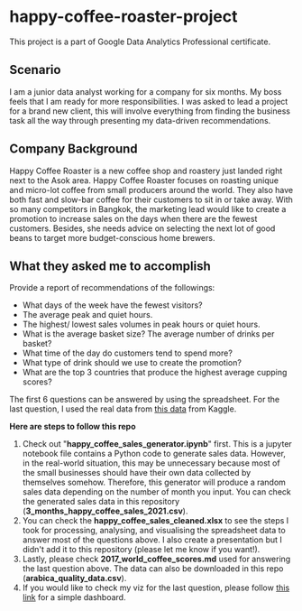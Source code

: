 # happy-coffee-roaster-project

This project is a part of Google Data Analytics Professional certificate. 

## Scenario

I am a junior data analyst working for a company for six months. My boss feels that I am ready for more responsibilities. I was asked to lead a project for a brand new client, this will involve everything from finding the business task all the way through presenting my data-driven recommendations. 

## Company Background

Happy Coffee Roaster is a new coffee shop and roastery just landed right next to the Asok area. Happy Coffee Roaster focuses on roasting unique and micro-lot coffee from small producers around the world. They also have both fast and slow-bar coffee for their customers to sit in or take away. With so many competitors in Bangkok, the marketing lead would like to create a promotion to increase sales on the days when there are the fewest customers. Besides, she needs advice on selecting the next lot of good beans to target more budget-conscious home brewers.

## What they asked me to accomplish
Provide a report of recommendations of the followings:
- What days of the week have the fewest visitors?
- The average peak and quiet hours. 
- The highest/ lowest sales volumes in peak hours or quiet hours.
- What is the average basket size? The average number of drinks per basket?
- What time of the day do customers tend to spend more?
- What type of drink should we use to create the promotion?
- What are the top 3 countries that produce the highest average cupping scores? 

The first 6 questions can be answered by using the spreadsheet. For the last question, I used the real data from [this data](https://www.kaggle.com/volpatto/coffee-quality-database-from-cqi) from Kaggle. 

**Here are steps to follow this repo**

1. Check out "**happy_coffee_sales_generator.ipynb**" first. This is a jupyter notebook file contains a Python code to generate sales data. However, in the real-world situation, this may be unnecessary because most of the small businesses should have their own data collected by themselves somehow. Therefore, this generator will produce a random sales data depending on the number of month you input. You can check the generated sales data in this repository (**3_months_happy_coffee_sales_2021.csv**).
2. You can check the **happy_coffee_sales_cleaned.xlsx** to see the steps I took for processing, analysing, and visualising the spreadsheet data to answer most of the questions above. I also create a presentation but I didn't add it to this repository (please let me know if you want!).
3. Lastly, please check **2017_world_coffee_scores.md** used for answering the last question above. The data can also be downloaded in this repo (**arabica_quality_data.csv**).
4. If you would like to check my viz for the last question, please follow [this link](https://public.tableau.com/app/profile/anontawat.wiriyakijja/viz/CoffeeCuppingScore2017/CoffeeScoresDashboard) for a simple dashboard.  
